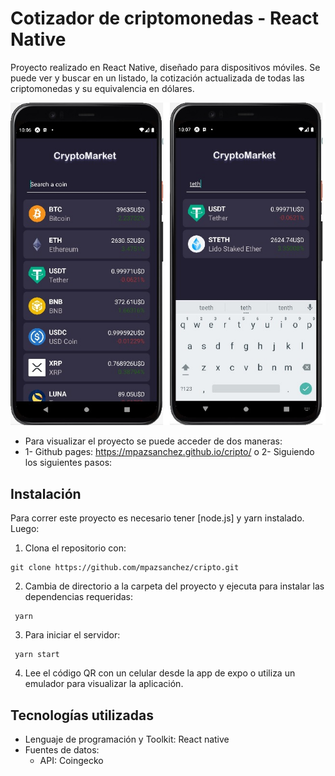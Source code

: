 # Cotizador de criptomonedas - React Native
Proyecto realizado en React Native, diseñado para dispositivos móviles.
Se puede ver y buscar en un listado, la cotización actualizada de todas las criptomonedas y su equivalencia en dólares.

![Vista en dispositivo móvil](https://github.com/mpazsanchez/cripto/blob/main/Vistas.jpg)


- Para visualizar el proyecto se puede acceder de dos maneras:
- 
  1- Github pages: https://mpazsanchez.github.io/cripto/ 
  o
  2- Siguiendo los siguientes pasos:


## Instalación
Para correr este proyecto es necesario tener [node.js] y yarn instalado. 
Luego: 
1. Clona el repositorio con:
~~~
git clone https://github.com/mpazsanchez/cripto.git
~~~

2. Cambia de directorio a la carpeta del proyecto y ejecuta para instalar las dependencias requeridas:
~~~
 yarn
~~~

3. Para iniciar el servidor:
~~~
 yarn start
~~~

4. Lee el código QR con un celular desde la app de expo o utiliza un emulador para visualizar la aplicación.


## Tecnologías utilizadas
- Lenguaje de programación y Toolkit: React native
- Fuentes de datos: 
    - API: Coingecko
